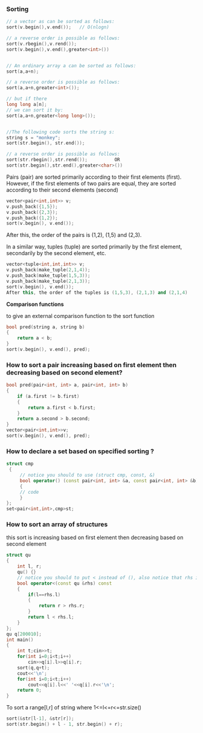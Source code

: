 ### Sorting

```cpp
// a vector as can be sorted as follows:
sort(v.begin(),v.end());   // O(nlogn)

// a reverse order is possible as follows:
sort(v.rbegin(),v.rend());
sort(v.begin(),v.end(),greater<int>())


// An ordinary array a can be sorted as follows:
sort(a,a+n);  

// a reverse order is possible as follows:
sort(a,a+n,greater<int>());

// but if there 
long long a[n];
// we can sort it by:
sort(a,a+n,greater<long long>());


//The following code sorts the string s:
string s = "monkey";
sort(str.begin(), str.end());

// a reverse order is possible as follows:
sort(str.rbegin(),str.rend());          OR 
sort(str.begin(),str.end(),greater<char>())
```
Pairs (pair) are sorted primarily according to their first elements (first).
However, if the first elements of two pairs are equal, they are sorted according to
their second elements (second)
```cpp
vector<pair<int,int>> v;
v.push_back({1,5});
v.push_back({2,3});
v.push_back({1,2});
sort(v.begin(), v.end());
```
After this, the order of the pairs is (1,2), (1,5) and (2,3).

In a similar way, tuples (tuple) are sorted primarily by the first element, secondarily by the second element, etc.
```cpp
vector<tuple<int,int,int>> v;
v.push_back(make_tuple(2,1,4));
v.push_back(make_tuple(1,5,3));
v.push_back(make_tuple(2,1,3));
sort(v.begin(), v.end());
After this, the order of the tuples is (1,5,3), (2,1,3) and (2,1,4)
```
**Comparison functions**

to give an external comparison function to the sort function
```cpp
bool pred(string a, string b)
{
    return a < b;
}
sort(v.begin(), v.end(), pred);
```
### How to sort a pair increasing based on first element then decreasing based on second element?

```cpp
bool pred(pair<int, int> a, pair<int, int> b)
{
    if (a.first != b.first)
    {
        return a.first < b.first;
    }
    return a.second > b.second;
}
vector<pair<int,int>>v;
sort(v.begin(), v.end(), pred);
```
### How to declare a set based on specified sorting ?
```cpp
struct cmp
 {
     // notice you should to use (struct cmp, const, &)
     bool operator() (const pair<int, int> &a, const pair<int, int> &b) const  
     {
	 // code
     }
};
set<pair<int,int>,cmp>st;
```
### How to sort an array of structures

this sort is increasing based on first element then decreasing based on second element

```cpp
struct qu
{
    int l, r;
    qu() {}
    // notice you should to put < instead of (), also notice that rhs instead of b
    bool operator<(const qu &rhs) const
    {
        if(l==rhs.l)
        {
            return r > rhs.r;
        }
        return l < rhs.l;
    }
};
qu q[200010];
int main()
{
    int t;cin>>t;
    for(int i=0;i<t;i++)
        cin>>q[i].l>>q[i].r;
    sort(q,q+t);
    cout<<'\n';
    for(int i=0;i<t;i++)
        cout<<q[i].l<<' '<<q[i].r<<'\n';
    return 0;
}
```
To sort a range[l,r] of string where 1<=l<=r<=str.size()
```cpp
sort(&str[l-1], &str[r]);
sort(str.begin() + l - 1, str.begin() + r);
```
